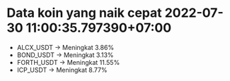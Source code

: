 # Data koin yang naik cepat 2022-07-30 11:00:35.797390+07:00

* ALCX_USDT -> Meningkat 3.86%
* BOND_USDT -> Meningkat 3.13%
* FORTH_USDT -> Meningkat 11.55%
* ICP_USDT -> Meningkat 8.77%
